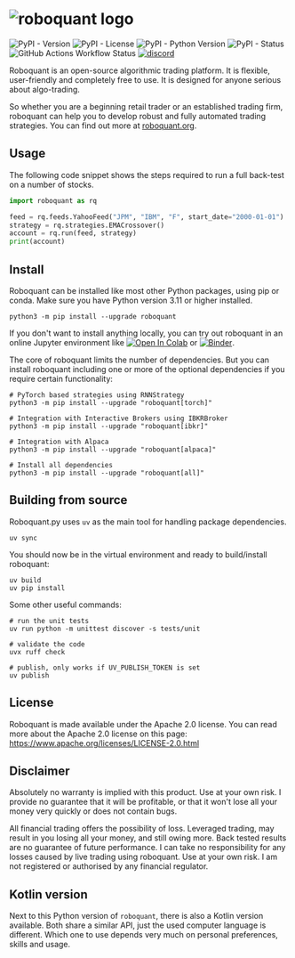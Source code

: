 
# ![roboquant logo](https://github.com/neurallayer/roboquant.py/raw/main/docs/roboquant_header.png)

![PyPI - Version](https://img.shields.io/pypi/v/roboquant)
![PyPI - License](https://img.shields.io/pypi/l/roboquant)
![PyPI - Python Version](https://img.shields.io/pypi/pyversions/roboquant)
![PyPI - Status](https://img.shields.io/pypi/status/roboquant)
![GitHub Actions Workflow Status](https://img.shields.io/github/actions/workflow/status/neurallayer/roboquant.py/python-package.yml)
[![discord](https://img.shields.io/discord/954650958300856340?label=discord)](https://discord.com/channels/954650958300856340/954650958300856343)

Roboquant is an open-source algorithmic trading platform. It is flexible, user-friendly and completely free to use. It is designed for anyone serious about algo-trading. 

So whether you are a beginning retail trader or an established trading firm, roboquant can help you to develop robust and fully automated trading strategies. You can find out more at [roboquant.org](https://roboquant.org).

## Usage
The following code snippet shows the steps required to run a full back-test on a number of stocks.

```python
import roboquant as rq

feed = rq.feeds.YahooFeed("JPM", "IBM", "F", start_date="2000-01-01")
strategy = rq.strategies.EMACrossover()
account = rq.run(feed, strategy)
print(account)
```

## Install
Roboquant can be installed like most other Python packages, using pip or conda.
Make sure you have Python version 3.11 or higher installed.

```shell
python3 -m pip install --upgrade roboquant
```
If you don't want to install anything locally, you can try out roboquant in an online Jupyter environment like
[![Open In Colab](https://colab.research.google.com/assets/colab-badge.svg)](https://colab.research.google.com/github/neurallayer/roboquant-notebooks/blob/main/intro_roboquant.ipynb)
or
[![Binder](https://mybinder.org/badge_logo.svg)](https://mybinder.org/v2/gh/neurallayer/roboquant-notebooks/HEAD?labpath=%2Fintro_roboquant.ipynb).

The core of roboquant limits the number of dependencies. 
But you can install roboquant including one or more of the optional dependencies if you require certain functionality:

```shell
# PyTorch based strategies using RNNStrategy
python3 -m pip install --upgrade "roboquant[torch]"

# Integration with Interactive Brokers using IBKRBroker
python3 -m pip install --upgrade "roboquant[ibkr]"

# Integration with Alpaca
python3 -m pip install --upgrade "roboquant[alpaca]"

# Install all dependencies
python3 -m pip install --upgrade "roboquant[all]"
```

## Building from source
Roboquant.py uses `uv` as the main tool for handling package dependencies.


```shell
uv sync
```

You should now be in the virtual environment and ready to build/install roboquant:

```shell
uv build
uv pip install
```

Some other useful commands:

```shell
# run the unit tests
uv run python -m unittest discover -s tests/unit 

# validate the code
uvx ruff check

# publish, only works if UV_PUBLISH_TOKEN is set
uv publish 
```

## License
Roboquant is made available under the Apache 2.0 license. You can read more about the Apache 2.0 license on this page: https://www.apache.org/licenses/LICENSE-2.0.html

## Disclaimer
Absolutely no warranty is implied with this product. Use at your own risk. I provide no guarantee that it will be profitable, or that it won't lose all your money very quickly or does not contain bugs.

All financial trading offers the possibility of loss. Leveraged trading, may result in you losing all your money, and still owing more. Back tested results are no guarantee of future performance. I can take no responsibility for any losses caused by live trading using roboquant. Use at your own risk. I am not registered or authorised by any financial regulator.

## Kotlin version
Next to this Python version of `roboquant`, there is also a Kotlin version available. Both share a similar API, just the used computer language is different.
Which one to use depends very much on personal preferences, skills and usage.
